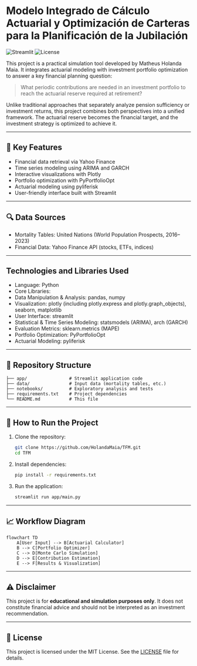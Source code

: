 
# Modelo Integrado de Cálculo Actuarial y Optimización de Carteras para la Planificación de la Jubilación

![Streamlit](https://img.shields.io/badge/Streamlit-App-orange)
![License]([https://img.shields.io/badge/License-MIT-green](https://github.com/HolandaMaia/TFM/blob/master/LICENSE))

This project is a practical simulation tool developed by Matheus Holanda Maia. It integrates actuarial modeling with investment portfolio optimization to answer a key financial planning question:

> What periodic contributions are needed in an investment portfolio to reach the actuarial reserve required at retirement?

Unlike traditional approaches that separately analyze pension sufficiency or investment returns, this project combines both perspectives into a unified framework. The actuarial reserve becomes the financial target, and the investment strategy is optimized to achieve it.

---

## 🎯 Key Features


- Financial data retrieval via Yahoo Finance
- Time series modeling using ARIMA and GARCH
- Interactive visualizations with Plotly
- Portfolio optimization with PyPortfolioOpt
- Actuarial modeling using pyliferisk
- User-friendly interface built with Streamlit

---

## 🔍 Data Sources

- Mortality Tables: United Nations (World Population Prospects, 2016–2023)
- Financial Data: Yahoo Finance API (stocks, ETFs, indices)
---

## Technologies and Libraries Used

- Language: Python
- Core Libraries:
- Data Manipulation & Analysis: pandas, numpy
- Visualization: plotly (including plotly.express and plotly.graph_objects), seaborn, matplotlib
- User Interface: streamlit
- Statistical & Time Series Modeling: statsmodels (ARIMA), arch (GARCH)
- Evaluation Metrics: sklearn.metrics (MAPE)
- Portfolio Optimization: PyPortfolioOpt
- Actuarial Modeling: pyliferisk

---

## 📂 Repository Structure

```
├── app/                # Streamlit application code
├── data/               # Input data (mortality tables, etc.)
├── notebooks/          # Exploratory analysis and tests
├── requirements.txt    # Project dependencies
└── README.md           # This file
```

---

## 🚀 How to Run the Project

1. Clone the repository:
   ```bash
   git clone https://github.com/HolandaMaia/TFM.git
   cd TFM
   ```
2. Install dependencies:
   ```bash
   pip install -r requirements.txt
   ```
3. Run the application:
   ```bash
   streamlit run app/main.py
   ```

---

## 📈 Workflow Diagram

```mermaid
flowchart TD
    A[User Input] --> B[Actuarial Calculator]
    B --> C[Portfolio Optimizer]
    C --> D[Monte Carlo Simulation]
    D --> E[Contribution Estimation]
    E --> F[Results & Visualization]
```

---

## ⚠️ Disclaimer

This project is for **educational and simulation purposes only**. It does not constitute financial advice and should not be interpreted as an investment recommendation.

---

## 📜 License

This project is licensed under the MIT License. See the [LICENSE](LICENSE) file for details.
